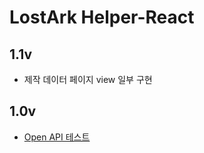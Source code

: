 # LostArk Helper-React

## 1.1v
- 제작 데이터 페이지 view 일부 구현
 
## 1.0v
- [Open API 테스트](https://pepperminttt.tistory.com/94)
  
